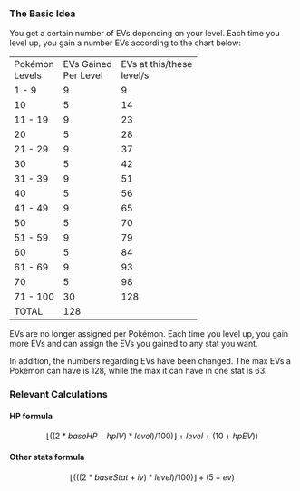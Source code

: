 ### The Basic Idea
You get a certain number of EVs depending on your level. Each time you level up, you gain a number EVs according to the chart below:

<table>
    <tr>
        <td>Pokémon<br>Levels</td>
        <td>EVs Gained<br>Per Level</td>
        <td>EVs at this/these<br>level/s</td>
    </tr>
    <tr>
        <td>1 - 9</td>
        <td>9</td>
        <td>9</td>
    </tr>
    <tr>
        <td>10</td>
        <td>5</td>
        <td>14</td>
    </tr>
    <tr>
        <td>11 - 19</td>
        <td>9</td>
        <td>23</td>
    </tr>
    <tr>
        <td>20</td>
        <td>5</td>
        <td>28</td>
    </tr>
    <tr>
        <td>21 - 29</td>
        <td>9</td>
        <td>37</td>
    </tr>
    <tr>
        <td>30</td>
        <td>5</td>
        <td>42</td>
    </tr>
    <tr>
        <td>31 - 39</td>
        <td>9</td>
        <td>51</td>
    </tr>
    <tr>
        <td>40</td>
        <td>5</td>
        <td>56</td>
    </tr>
    <tr>
        <td>41 - 49</td>
        <td>9</td>
        <td>65</td>
    </tr>
    <tr>
        <td>50</td>
        <td>5</td>
        <td>70</td>
    </tr>
    <tr>
        <td>51 - 59</td>
        <td>9</td>
        <td>79</td>
    </tr>
    <tr>
        <td>60</td>
        <td>5</td>
        <td>84</td>
    </tr>
    <tr>
        <td>61 - 69</td>
        <td>9</td>
        <td>93</td>
    </tr>
    <tr>
        <td>70</td>
        <td>5</td>
        <td>98</td>
    </tr>
    <tr>
        <td>71 - 100</td>
        <td>30</td>
        <td>128</td>
    </tr>
    <tr>
        <td>TOTAL</td>
        <td colspan=2>128</td>
    </tr>
</table>

EVs are no longer assigned per Pokémon. Each time you level up, you gain more EVs and can assign the EVs you gained to any stat you want. 

In addition, the numbers regarding EVs have been changed. The max EVs a Pokémon can have is 128, while the max it can have in one stat is 63.

### Relevant Calculations
#### HP formula
$$
\lfloor((2 * baseHP + hpIV) * level) / 100)\rfloor + level + (10 + hpEV))
$$
#### Other stats formula
$$
\lfloor(((2 * baseStat + iv) * level) / 100)\rfloor + (5 + ev)
$$
